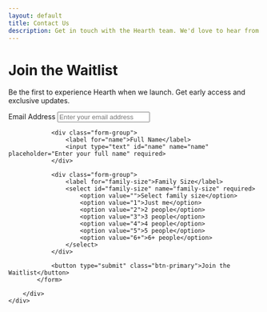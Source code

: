 ```yaml
---
layout: default
title: Contact Us
description: Get in touch with the Hearth team. We'd love to hear from you and answer any questions you might have.
---
```


<div class="contact-hero">
    <div class="container">
        <h1>Join the Waitlist</h1>
        <p>Be the first to experience Hearth when we launch. Get early access and exclusive updates.</p>
    </div>
</div>

<section class="contact-content">
    <div class="container">
        <div class="waitlist-form">
            <form id="waitlist-form">
                <div class="form-group">
                    <label for="email">Email Address</label>
                    <input type="email" id="email" name="email" placeholder="Enter your email address" required>
                </div>
                
                <div class="form-group">
                    <label for="name">Full Name</label>
                    <input type="text" id="name" name="name" placeholder="Enter your full name" required>
                </div>
                
                <div class="form-group">
                    <label for="family-size">Family Size</label>
                    <select id="family-size" name="family-size" required>
                        <option value="">Select family size</option>
                        <option value="1">Just me</option>
                        <option value="2">2 people</option>
                        <option value="3">3 people</option>
                        <option value="4">4 people</option>
                        <option value="5">5 people</option>
                        <option value="6+">6+ people</option>
                    </select>
                </div>
                
                <button type="submit" class="btn-primary">Join the Waitlist</button>
            </form>
        
        </div>
    </div>
</section>
